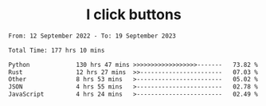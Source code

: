 <h1 align="center">
I click buttons
</h1>

<!--START_SECTION:waka-->

```txt
From: 12 September 2022 - To: 19 September 2023

Total Time: 177 hrs 10 mins

Python             130 hrs 47 mins >>>>>>>>>>>>>>>>>>-------   73.82 %
Rust               12 hrs 27 mins  >>-----------------------   07.03 %
Other              8 hrs 53 mins   >------------------------   05.02 %
JSON               4 hrs 55 mins   >------------------------   02.78 %
JavaScript         4 hrs 24 mins   >------------------------   02.49 %
```

<!--END_SECTION:waka-->
